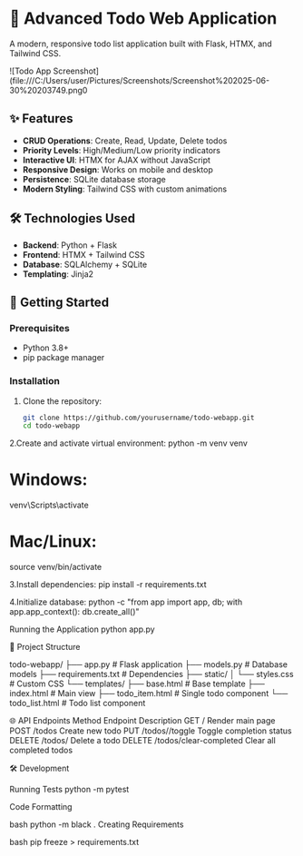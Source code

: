 # 🚀 Advanced Todo Web Application

A modern, responsive todo list application built with Flask, HTMX, and Tailwind CSS.

![Todo App Screenshot](file:///C:/Users/user/Pictures/Screenshots/Screenshot%202025-06-30%20203749.png0

## ✨ Features

- **CRUD Operations**: Create, Read, Update, Delete todos
- **Priority Levels**: High/Medium/Low priority indicators
- **Interactive UI**: HTMX for AJAX without JavaScript
- **Responsive Design**: Works on mobile and desktop
- **Persistence**: SQLite database storage
- **Modern Styling**: Tailwind CSS with custom animations

## 🛠️ Technologies Used

- **Backend**: Python + Flask
- **Frontend**: HTMX + Tailwind CSS
- **Database**: SQLAlchemy + SQLite
- **Templating**: Jinja2

## 🚀 Getting Started

### Prerequisites
- Python 3.8+
- pip package manager

### Installation

1. Clone the repository:
   ```bash
   git clone https://github.com/yourusername/todo-webapp.git
   cd todo-webapp

2.Create and activate virtual environment:
   python -m venv venv
# Windows:
venv\Scripts\activate
# Mac/Linux:
source venv/bin/activate


3.Install dependencies:
pip install -r requirements.txt


4.Initialize database:
python -c "from app import app, db; with app.app_context(): db.create_all()"


Running the Application
python app.py


📂 Project Structure

todo-webapp/
├── app.py              # Flask application
├── models.py           # Database models
├── requirements.txt    # Dependencies
├── static/
│   └── styles.css      # Custom CSS
└── templates/
    ├── base.html       # Base template
    ├── index.html      # Main view
    ├── todo_item.html  # Single todo component
    └── todo_list.html  # Todo list component


    
🌐 API Endpoints
Method	Endpoint	Description
GET	/	Render main page
POST	/todos	Create new todo
PUT	/todos/<id>/toggle	Toggle completion status
DELETE	/todos/<id>	Delete a todo
DELETE	/todos/clear-completed	Clear all completed todos

🛠️ Development

Running Tests
python -m pytest

Code Formatting

bash
python -m black .
Creating Requirements

bash
pip freeze > requirements.txt
